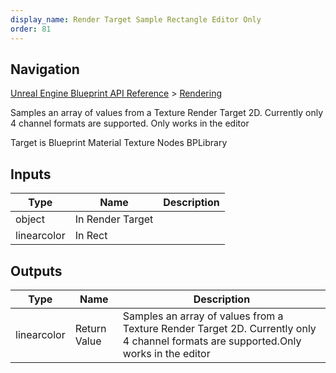```yaml
---
display_name: Render Target Sample Rectangle Editor Only
order: 81
---
```

## Navigation

[Unreal Engine Blueprint API Reference](https://dev.epicgames.com/documentation/en-us/unreal-engine/BlueprintAPI) > [Rendering](https://dev.epicgames.com/documentation/en-us/unreal-engine/BlueprintAPI/Rendering)

Samples an array of values from a Texture Render Target 2D. Currently only 4 channel formats are supported.
Only works in the editor

Target is Blueprint Material Texture Nodes BPLibrary

## Inputs

| Type | Name | Description |
| --- | --- | --- |
| object | In Render Target |  |
| linearcolor | In Rect |  |

## Outputs

| Type | Name | Description |
| --- | --- | --- |
| linearcolor | Return Value | Samples an array of values from a Texture Render Target 2D. Currently only 4 channel formats are supported.Only works in the editor |
